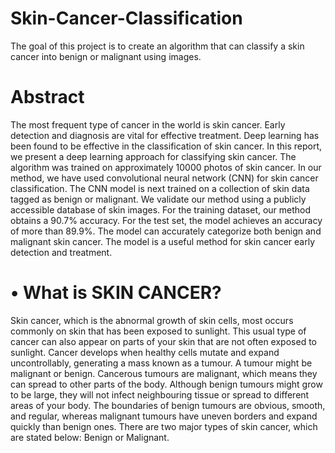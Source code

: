# Skin-Cancer-Classification
The goal of this project is to create an algorithm that can classify a skin cancer into benign or malignant using images.

# Abstract
The most frequent type of cancer in the world is skin cancer. Early detection and diagnosis are 
vital for effective treatment. Deep learning has been found to be effective in the classification of 
skin cancer. In this report, we present a deep learning approach for classifying skin cancer. The 
algorithm was trained on approximately 10000 photos of skin cancer. In our method, we have used
convolutional neural network (CNN) for skin cancer classification. The CNN model is next trained 
on a collection of skin data tagged as benign or malignant. We validate our method using a 
publicly accessible database of skin images. For the training dataset, our method obtains a 90.7% 
accuracy. For the test set, the model achieves an accuracy of more than 89.9%. The model can 
accurately categorize both benign and malignant skin cancer. The model is a useful method for 
skin cancer early detection and treatment.

# • What is SKIN CANCER?
Skin cancer, which is the abnormal growth of skin cells, most occurs commonly on skin that has 
been exposed to sunlight. This usual type of cancer can also appear on parts of your skin that are not 
often exposed to sunlight.
Cancer develops when healthy cells mutate and expand uncontrollably, generating a mass known as 
a tumour. A tumour might be malignant or benign. Cancerous tumours are malignant, which means 
they can spread to other parts of the body. Although benign tumours might grow to be large, they 
will not infect neighbouring tissue or spread to different areas of your body. The boundaries of 
benign tumours are obvious, smooth, and regular, whereas malignant tumours have uneven borders 
and expand quickly than benign ones. There are two major types of skin cancer, which are stated 
below: Benign or Malignant.

